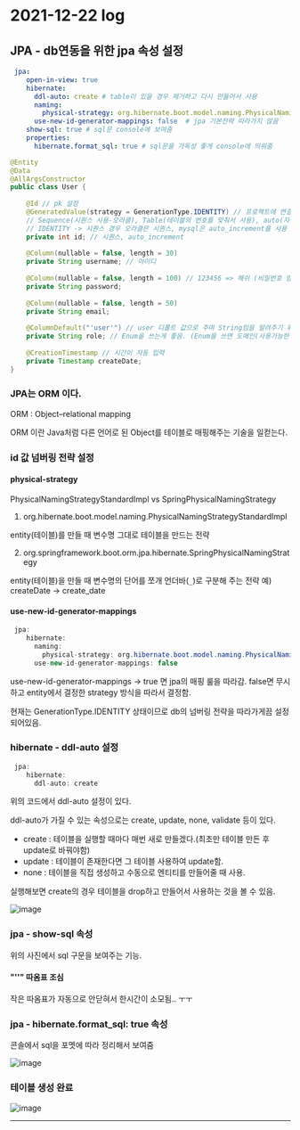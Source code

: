 # 2021-12-22 log

## JPA - db연동을 위한 jpa 속성 설정

```yml
 jpa:
    open-in-view: true
    hibernate:
      ddl-auto: create # table이 있을 경우 제거하고 다시 만들어서 사용
      naming:
        physical-strategy: org.hibernate.boot.model.naming.PhysicalNamingStrategyStandardImpl # entity(테이블)를 만들 때 변수명 그대로 테이블을 만드는 전략
      use-new-id-generator-mappings: false  # jpa 기본전략 따라가지 않음
    show-sql: true # sql문 console에 보여줌
    properties:
      hibernate.format_sql: true # sql문을 가독성 좋게 console에 띄워줌
```

```java
@Entity
@Data
@AllArgsConstructor
public class User {
	
	@Id // pk 설정
	@GeneratedValue(strategy = GenerationType.IDENTITY) // 프로젝트에 연결된 DB 넘버링 전략을 따라감.
	// Sequence(시퀀스 사용-오라클), Table(테이블의 번호를 맞춰서 사용), auto(자동) 등의 옵션이 있다.
	// IDENTITY -> 시퀀스 경우 오라클은 시퀀스, mysql은 auto_increment를 사용
	private int id; // 시퀀스, auto_increment
	
	@Column(nullable = false, length = 30)
	private String username; // 아이디
	
	@Column(nullable = false, length = 100) // 123456 => 해쉬 (비밀번호 암호화를 위한 length 크기 설정)
	private String password;
	
	@Column(nullable = false, length = 50)
	private String email;
	
	@ColumnDefault("'user'") // user 디폴트 값으로 주며 String임을 알려주기 위하여 '' 사용
	private String role; // Enum을 쓰는게 좋음. (Enum을 쓰면 도메인(사용가능한 범위)을 만들어 줄수 있음. ex) admin, user, manager
	
	@CreationTimestamp // 시간이 자동 입력
	private Timestamp createDate;
}
```

### JPA는 ORM 이다.

ORM : Object–relational mapping

ORM 이란 Java처럼 다른 언어로 된 Object를 테이블로 매핑해주는 기술을 일컫는다.


### id 값 넘버링 전략 설정

#### physical-strategy
 
PhysicalNamingStrategyStandardImpl vs SpringPhysicalNamingStrategy

1. org.hibernate.boot.model.naming.PhysicalNamingStrategyStandardImpl

 entity(테이블)를 만들 때 변수명 그대로 테이블을 만드는 전략

2. org.springframework.boot.orm.jpa.hibernate.SpringPhysicalNamingStrategy

 entity(테이블)을 만들 때 변수명의 단어를 쪼개 언더바(`_`)로 구분해 주는 전략 예) createDate -> create_date

#### use-new-id-generator-mappings

```java
 jpa:
    hibernate:
      naming:
        physical-strategy: org.hibernate.boot.model.naming.PhysicalNamingStrategyStandardImpl
      use-new-id-generator-mappings: false
```

use-new-id-generator-mappings -> true 면 jpa의 매핑 룰을 따라감. false면 무시하고 entity에서 결정한 strategy 방식을 따라서 결정함.

현재는 GenerationType.IDENTITY 상태이므로 db의 넘버링 전략을 따라가게끔 설정 되어있음.


### hibernate - ddl-auto 설정

```java
 jpa:
    hibernate:
      ddl-auto: create
```

 위의 코드에서 ddl-auto 설정이 있다.

 ddl-auto가 가질 수 있는 속성으로는 create, update, none, validate 등이 있다.

 - create : 테이블을 실행할 때마다 매번 새로 만들겠다.(최초만 테이블 만든 후 update로 바꿔야함)
 - update : 테이블이 존재한다면 그 테이블 사용하여 update함.
 - none : 테이블을 직접 생성하고 수동으로 엔티티를 만들어줄 때 사용.

실행해보면 create의 경우 테이블을 drop하고 만들어서 사용하는 것을 볼 수 있음.

![image](https://user-images.githubusercontent.com/84966961/147021812-64a30d18-f64d-4e7f-871f-7a8c359197d8.png)

### jpa - show-sql 속성

위의 사진에서 sql 구문을 보여주는 기능.

#### "''" 따옴표 조심

작은 따옴표가 자동으로 안닫혀서 한시간이 소모됨.. ㅜㅜ


### jpa - hibernate.format_sql: true 속성

콘솔에서 sql을 포멧에 따라 정리해서 보여줌   

![image](https://user-images.githubusercontent.com/84966961/147025419-fbf82b0a-c73c-4643-afae-8a8d9da918c5.png)


### 테이블 생성 완료

![image](https://user-images.githubusercontent.com/84966961/147026934-f4452e34-797f-472f-8d11-9c742871993c.png)

----------


